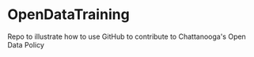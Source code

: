 OpenDataTraining
================

Repo to illustrate how to use GitHub to contribute to Chattanooga's Open Data Policy
